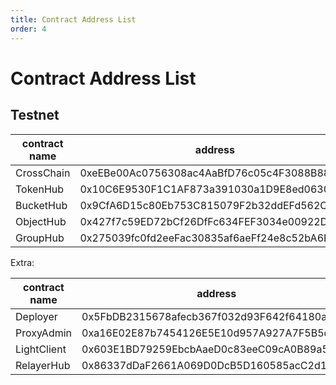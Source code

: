 ```yaml
---
title: Contract Address List
order: 4
---
```


# Contract Address List

## Testnet

| contract name | address                                    |
|---------------|--------------------------------------------|
| CrossChain    | 0xeEBe00Ac0756308ac4AaBfD76c05c4F3088B8883 |
| TokenHub      | 0x10C6E9530F1C1AF873a391030a1D9E8ed0630D26 |
| BucketHub     | 0x9CfA6D15c80Eb753C815079F2b32ddEFd562C3e4 |
| ObjectHub     | 0x427f7c59ED72bCf26DfFc634FEF3034e00922DD8 |
| GroupHub      | 0x275039fc0fd2eeFac30835af6aeFf24e8c52bA6B |

Extra:

| contract name | address                                    |
|---------------|--------------------------------------------|
| Deployer      | 0x5FbDB2315678afecb367f032d93F642f64180aa3 |
| ProxyAdmin    | 0xa16E02E87b7454126E5E10d957A927A7F5B5d2be |
| LightClient   | 0x603E1BD79259EbcbAaeD0c83eeC09cA0B89a5bcC |
| RelayerHub    | 0x86337dDaF2661A069D0DcB5D160585acC2d15E9a |